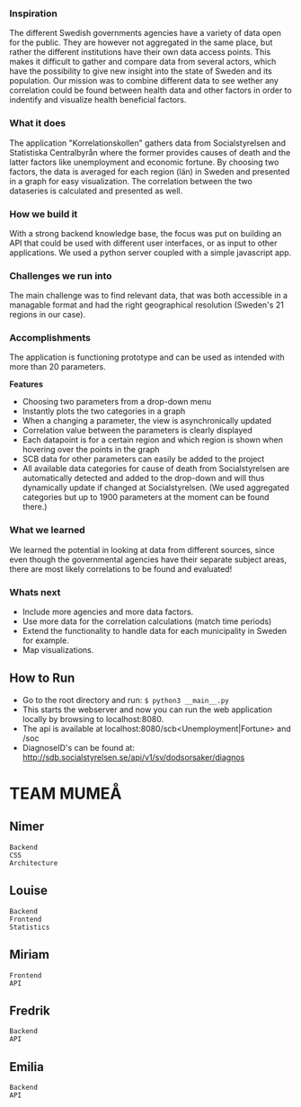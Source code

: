 ### Inspiration
The different Swedish governments agencies have a variety of data open for the public.
They are however not aggregated in the same place, but rather the different institutions have their own data
access points. This makes it difficult to gather and compare data from several actors, which
have the possibility to give new insight into the state of Sweden and its population.
Our mission was to combine different data to see wether any correlation
could be found between
health data and other factors in order to indentify and visualize
health beneficial factors.


### What it does
The application "Korrelationskollen" gathers data from Socialstyrelsen and Statistiska Centralbyrån
where the former provides causes of death and the latter factors like unemployment and economic fortune.
By choosing two factors, the data is averaged for each region (län) in Sweden and presented in
a graph for easy visualization. The correlation between the two dataseries is calculated and presented as well.


### How we build it
With a strong backend knowledge base, the focus was put on building an API
that could be used with different user interfaces, or as input to other applications.
We used a python server coupled with a simple javascript app.

### Challenges we run into
The main challenge was to find relevant data, that was both accessible in a managable format
and had the right geographical resolution (Sweden's 21 regions in our case).

### Accomplishments
The application is functioning prototype and can be used as intended with more than 20 parameters.

**Features**
* Choosing two parameters from a drop-down menu
* Instantly plots the two categories in a graph
* When a changing a parameter, the view is asynchronically updated
* Correlation value between the parameters is clearly displayed
* Each datapoint is for a certain region and which region is shown when hovering over the points in the graph
* SCB data for other parameters can easily be added to the project
* All available data categories for cause of death from Socialstyrelsen are automatically detected and added to the drop-down and will thus dynamically update if changed at Socialstyrelsen. (We used aggregated categories but up to 1900 parameters at the moment can be found there.)


### What we learned
We learned the potential in looking at data from different sources, since even though the governmental agencies have their separate
subject areas, there are most likely correlations to be found and evaluated!

### Whats next
- Include more agencies and more data factors.
- Use more data for the correlation calculations (match time periods)
- Extend the functionality to handle data for each municipality in Sweden for example.
- Map visualizations.

## How to Run
- Go to the root directory and run: ```$ python3 __main__.py```
- This starts the webserver and now you can run the web application locally by browsing to localhost:8080.
- The api is available at localhost:8080/scb<Unemployment|Fortune> and /soc<DiagnoseID>
- DiagnoseID's can be found at: http://sdb.socialstyrelsen.se/api/v1/sv/dodsorsaker/diagnos

# TEAM MUMEÅ

## Nimer
	Backend
	CSS
	Architecture

## Louise
	Backend
	Frontend
	Statistics

## Miriam
	Frontend
	API

## Fredrik
	Backend
	API

## Emilia
	Backend
	API

